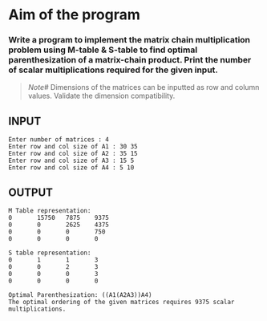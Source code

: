 # Aim of the program
### Write a program to implement the matrix chain multiplication problem using M-table & S-table to find optimal parenthesization of a matrix-chain product. Print the number of scalar multiplications required for the given input.

> _Note#_ Dimensions of the matrices can be inputted as row and column values. Validate the dimension compatibility.

## INPUT
```console
Enter number of matrices : 4
Enter row and col size of A1 : 30 35
Enter row and col size of A2 : 35 15
Enter row and col size of A3 : 15 5
Enter row and col size of A4 : 5 10
```

## OUTPUT
```console
M Table representation:
0       15750   7875    9375
0       0       2625    4375
0       0       0       750
0       0       0       0

S table representation:
0       1       1       3
0       0       2       3
0       0       0       3
0       0       0       0

Optimal Parenthesization: ((A1(A2A3))A4)
The optimal ordering of the given matrices requires 9375 scalar multiplications.
```